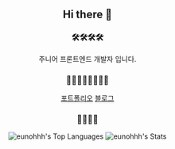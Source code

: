 <div align= "center">

## Hi there 👋

### 🛠️🛠️🛠️🛠️
주니어 프론트엔드 개발자 입니다.

### 🧑‍💻🧑‍💻🧑‍💻🧑‍💻
<a href="https://eunoh.top">포트폴리오</a>
<a href="https://ifelseif.tistory.com/">블로그<a>

### 🏅🏅🏅🏅

![eunohhh's Top Languages](https://github-readme-stats.vercel.app/api/top-langs/?username=eunohhh&theme=vue-dark&show_icons=true&hide_border=true&layout=compact)
![eunohhh's Stats](https://github-readme-stats.vercel.app/api?username=eunohhh&theme=vue-dark&show_icons=true&hide_border=true&count_private=true)

</div>
